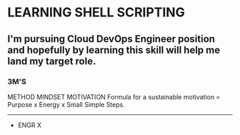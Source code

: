 # LEARNING SHELL SCRIPTING

## I'm pursuing Cloud DevOps Engineer position and hopefully by learning this skill will help me land my target role.

### 3M'S

METHOD
MINDSET
MOTIVATION
Formula for a sustainable motivation = Purpose x Energy x Small Simple Steps.

---

- ENGR X
